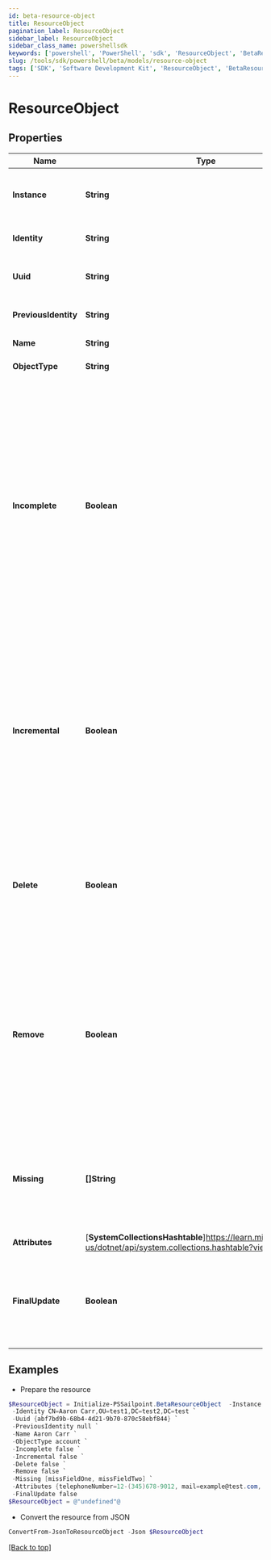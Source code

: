 ```yaml
---
id: beta-resource-object
title: ResourceObject
pagination_label: ResourceObject
sidebar_label: ResourceObject
sidebar_class_name: powershellsdk
keywords: ['powershell', 'PowerShell', 'sdk', 'ResourceObject', 'BetaResourceObject'] 
slug: /tools/sdk/powershell/beta/models/resource-object
tags: ['SDK', 'Software Development Kit', 'ResourceObject', 'BetaResourceObject']
---
```



# ResourceObject

## Properties

Name | Type | Description | Notes
------------ | ------------- | ------------- | -------------
**Instance** | **String** | Identifier of the specific instance where this object resides. | [optional] [readonly] 
**Identity** | **String** | Native identity of the object in the Source. | [optional] [readonly] 
**Uuid** | **String** | Universal unique identifier of the object in the Source. | [optional] [readonly] 
**PreviousIdentity** | **String** | Native identity that the object has previously. | [optional] [readonly] 
**Name** | **String** | Display name for this object. | [optional] [readonly] 
**ObjectType** | **String** | Type of object. | [optional] [readonly] 
**Incomplete** | **Boolean** | A flag indicating that this is an incomplete object. Used in special cases where the connector has to return account information in several phases and the objects might not have a complete set of all account attributes. The attributes in this object will replace the corresponding attributes in the Link, but no other Link attributes will be changed. | [optional] [readonly] 
**Incremental** | **Boolean** | A flag indicating that this is an incremental change object. This is similar to incomplete but it also means that the values of any multi-valued attributes in this object should be merged with the existing values in the Link rather than replacing the existing Link value. | [optional] [readonly] 
**Delete** | **Boolean** | A flag indicating that this object has been deleted. This is set only when doing delta aggregation and the connector supports detection of native deletes. | [optional] [readonly] 
**Remove** | **Boolean** | A flag set indicating that the values in the attributes represent things to remove rather than things to add. Setting this implies incremental. The values which are always for multi-valued attributes are removed from the current values. | [optional] [readonly] 
**Missing** | **[]String** | A list of attribute names that are not included in this object. This is only used with SMConnector and will only contain ""groups"". | [optional] [readonly] 
**Attributes** | [**SystemCollectionsHashtable**]https://learn.microsoft.com/en-us/dotnet/api/system.collections.hashtable?view=net-9.0 | Attributes of this ResourceObject. | [optional] [readonly] 
**FinalUpdate** | **Boolean** | In Aggregation, for sparse object the count for total accounts scanned identities updated is not incremented. | [optional] [readonly] 

## Examples

- Prepare the resource
```powershell
$ResourceObject = Initialize-PSSailpoint.BetaResourceObject  -Instance null `
 -Identity CN=Aaron Carr,OU=test1,DC=test2,DC=test `
 -Uuid {abf7bd9b-68b4-4d21-9b70-870c58ebf844} `
 -PreviousIdentity null `
 -Name Aaron Carr `
 -ObjectType account `
 -Incomplete false `
 -Incremental false `
 -Delete false `
 -Remove false `
 -Missing [missFieldOne, missFieldTwo] `
 -Attributes {telephoneNumber=12-(345)678-9012, mail=example@test.com, displayName=Aaron Carr} `
 -FinalUpdate false
$ResourceObject = @"undefined"@
```

- Convert the resource from JSON
```powershell
ConvertFrom-JsonToResourceObject -Json $ResourceObject
```


[[Back to top]](#) 

